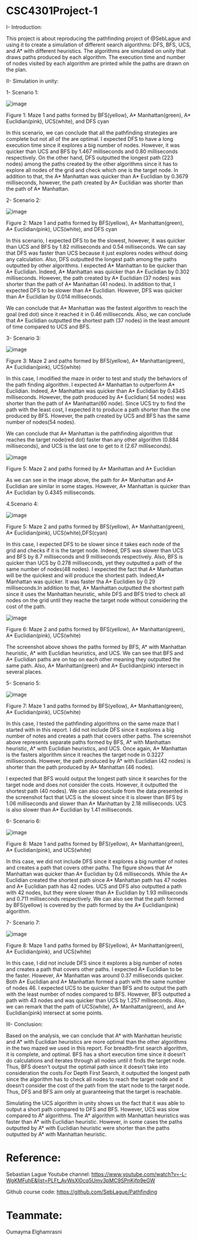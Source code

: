 # CSC4301Project-1

I-	Introduction:

 This project is about reproducing the pathfinding project of @SebLague and using it to create a simulation of different search algorithms: DFS, BFS, UCS, and A* with different heuristics. The algorithms are simulated on unity that draws paths produced by each algorithm. The execution time and number of nodes visited by each algorithm are printed while the paths are drawn on the plan.
 
II-	Simulation in unity:

1-	Scenario 1: 

![image](https://user-images.githubusercontent.com/96016773/153768373-87fd37b0-4b98-4cd9-8012-fdcfcc3d6854.png)


Figure 1:  Maze 1 and paths formed by BFS(yellow), A* Manhattan(green), A* Euclidian(pink), UCS(white), and DFS cyan

In this scenario, we can conclude that all the pathfinding strategies are complete but not all of the are optimal. I expected DFS  to have a long execution time since it explores a big number of nodes. However, it was quicker than UCS and BFS by 1.467 milliseconds and 0.80 milliseconds respectively. On the other hand, DFS outputted the longest path (223 nodes) among the paths created by the other algorithms since it has to explore all nodes of the grid and check which one is the target node. In addition to that, the A* Manhattan was quicker than A* Euclidian by 0.3679 milliseconds, however, the path created by A* Euclidian was shorter than the path of  A* Manhattan.

2-	Scenario 2:

![image](https://user-images.githubusercontent.com/96016773/153768386-6bf8c5c1-2ad4-4beb-bdc9-4417ab66892c.png)

Figure 2: Maze 1 and paths formed by BFS(yellow), A* Manhattan(green), A* Euclidian(pink), UCS(white), and DFS cyan

In this scenario, I expected DFS to be the slowest, however, it was quicker than UCS and BFS by 1.82 milliseconds and 0.54 milliseconds. We can say that DFS was faster than UCS because it just explores nodes without doing any calculation. Also, DFS outputted the longest path among the paths outputted by other algorithms. 
I expected A* Manhattan to be quicker than A* Euclidian. Indeed,  A* Manhattan was quicker than A* Euclidian by 0.302 milliseconds. However, the path created by A* Euclidian (37 nodes) was shorter than the path of  A* Manhattan (41 nodes).
In addition to that, I expected DFS to be slower than A* Euclidian. However, DFS was quicker than A* Euclidian by 0.014 milliseconds.

We can conclude that A* Manhattan was the fastest algorithm to reach the goal (red dot) since it reached it in 0.46 milliseconds. Also, we can conclude that A* Euclidian outputted the shortest path (37 nodes) in the least amount of time compared to UCS and BFS.


3- Scenario 3:

![image](https://user-images.githubusercontent.com/96016773/153768405-ffd62050-b9ca-4966-830e-6c3aa47c5a2f.png)


Figure 3: Maze 2 and paths formed by BFS(yellow), A* Manhattan(green), A* Euclidian(pink), UCS(white)

In this case, I modified the maze in order to test and study the behaviors of the path finding algorithm. I expected A* Manhattan to outperform A* Euclidian. Indeed, A* Manhattan  was quicker than  A* Euclidian by 0.4345 milliseconds. However, the path produced by A* Euclidian( 54 nodes) was shorter than the path of A* Manhattan(60 node). Since UCS try to find the path with the least cost, I expected it to produce a path shorter than the one produced by BFS. However, the path created by UCS and BFS has the same number of nodes(54 nodes).

We can conclude that A* Manhattan is the pathfinding algorithm that reaches the target node(red dot) faster than any other algorithm (0.884 milliseconds), and UCS is the last one to get to it (2.67 milliseconds).


![image](https://user-images.githubusercontent.com/96016773/153768411-e3490aff-d827-473b-bf6c-468524583a75.png)

Figure 5: Maze 2 and paths formed by A* Manhattan and A* Euclidian

As we can see in the image above, the path for A* Manhattan and A* Euclidian are similar in some stages. However, A* Manhattan is quicker than A* Euclidian by 0.4345 milliseconds.

4.Scenario 4:
 
 ![image](https://user-images.githubusercontent.com/96016773/153768420-c4f07dab-d345-4033-b6cb-5dbd598fea0a.png)
 
Figure 5:  Maze 2 and paths formed by BFS(yellow), A* Manhattan(green), A* Euclidian(pink), UCS(white),DFS(cyan)
     
In this case, I expected DFS to be slower since it takes each node of the grid and checks if it is the target node. Indeed, DFS was slower than UCS and BFS by 8.7 milliseconds and 9 milliseconds respectively. Also, BFS is quicker than UCS by 0.278 milliseconds, yet they outputted a path of the same number of nodes(48 nodes).
I expected the fact that A* Manhattan will be the quickest and will produce the shortest path. Indeed,A* Manhattan  was quicker. It was faster tha A* Euclidien by 0.29 milliseconds.In addition to that, A* Manhattan outputted the shortest path since it uses the Manhattan heuristic, while DFS and BFS tried to check all nodes on the grid until they reache the target node without considering the cost of the path. 

![image](https://user-images.githubusercontent.com/96016773/153768430-11a3d50a-e298-4aac-99d5-8cdda9b512b5.png)

Figure 6:  Maze 2 and paths formed by BFS(yellow), A* Manhattan(green), A* Euclidian(pink), UCS(white)

The screenshot above shows the paths formed by BFS, A* with Manhattan heuristic, A* with Euclidian heuristics, and UCS. We can see that  BFS and A* Euclidian paths are on top on each other meaning they outputted the same path. Also, A* Manhattan(green) and A* Euclidian(pink) intersect in several places.

5- Scenario 5:

![image](https://user-images.githubusercontent.com/96016773/153768436-50a048bb-20d3-4c53-b115-fc5913d1acdb.png)

Figure 7:  Maze 1 and paths formed by BFS(yellow), A* Manhattan(green), A* Euclidian(pink), UCS(white)
      
In this case, I tested the pathfinding algorithms on the same maze that I started with in this report. I did not include DFS since it explores a big number of notes and creates a path that covers other paths. The screenshot above represents separate paths formed by BFS, A* with Manhattan heuristic, A* with Euclidian heuristics, and UCS. Once again, A* Manhattan is the fasters algorithm since it reaches the target node in 0.3227 milliseconds. However, the path produced by A* with Euclidian (42 nodes) is shorter than the path produced by  A* Manhattan (46 nodes).

 I expected that BFS would output the longest path since it searches for the target node and does not consider the costs. However, it outputted the shortest path (40 nodes). We can also conclude from the data presented in the screenshot fact that UCS is the slowest since it is slower than BFS by 1.06 milliseconds and slower than A* Manhattan by 2.18 milliseconds. UCS is also slower than A* Euclidian by 1.41 milliseconds.

6- Scenario 6:

 ![image](https://user-images.githubusercontent.com/96016773/153768449-f84dad42-3292-432c-b6ef-2b0dc539706d.png)

Figure 8:  Maze 1 and paths formed by BFS(yellow), A* Manhattan(green), A* Euclidian(pink), and UCS(white)

In this case, we did not include DFS since it explores a big number of notes and creates a path that covers other paths. The figure shows that A* Manhattan was quicker than A* Euclidian by 0.6 milliseconds. While the  A* Euclidian created the shortest path since A* Manhattan path has 47 nodes and  A* Euclidian path has 42 nodes. UCS and DFS also outputted a path with 42 nodes, but they were slower than A* Euclidian by 1.93 milliseconds and 0.711 milliseconds respectively. We can also see that the path formed by BFS(yellow) is covered by the path formed by the A* Euclidian(pink) algorithm.			

7- Scenario 7: 

 ![image](https://user-images.githubusercontent.com/96016773/153768458-9d66f93d-8e7a-4454-8906-20f9b981e870.png)

Figure 8: Maze 1 and paths formed by BFS(yellow), A* Manhattan(green), A* Euclidian(pink), and UCS(white)


In this case, I did not include DFS since it explores a big number of notes and creates a path that covers other paths. I expected A* Euclidian to be the faster. However, A* Manhattan was around 0.37 milliseconds quicker. Both A* Euclidian and A* Manhattan formed a path with the same number of nodes 46. I expected UCS to be quicker than BFS and to output the path with the least number of nodes compared to BFS. However, BFS outputted a path with 43 nodes and was quicker than UCS by 1.257 milliseconds. Also, we can remark that the path of UCS(white), A* Manhattan(green), and A* Euclidian(pink) intersect at some points.


III-	Conclusion: 

Based on the analysis, we can conclude that A* with Manhattan heuristic and  A* with Euclidian heuristics are more optimal than the other algorithms in the two mazed we used in this report. For breadth-first search algorithm, it is complete, and optimal. BFS has a short execution time since it doesn’t do calculations and iterates through all nodes until it finds the target node. Thus, BFS doesn’t output the optimal path since it doesn’t take into consideration the costs.For Depth First Search, it outputted the longest path since the algorithm has to check all nodes to reach the target node and it doesn’t consider the cost of the path from the start node to the target node. Thus, DFS and BFS aim only at guaranteeing that the target is reachable. 

Simulating the UCS algorithm in unity shows us the fact that it was able to output a short path compared to DFS and BFS. However, UCS was slow compared to A* algorithms. The A* algorithm with Manhattan heuristics was faster than A* with Euclidian heuristic. However, in some cases the paths outputted by A* with Euclidian heuristic were shorter than the paths  outputted by A* with Manhattan heuristic.

# Reference:
Sebastian Lague Youtube channel: https://www.youtube.com/watch?v=-L-WgKMFuhE&list=PLFt_AvWsXl0cq5Umv3pMC9SPnKjfp9eGW

Github course code: https://github.com/SebLague/Pathfinding

# Teammate:

Oumayma Elghamrasni
